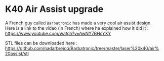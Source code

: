 # K40 Air Assist upgrade

A French guy called `Barbatronic` has made a very cool air assist design. Here is a link to the video (in French) where he explained how it did it : <https://www.youtube.com/watch?v=AwNY7BHcYXY>

STL files can be downloaded here : <https://github.com/nadarbreicq/Barbatronic/tree/master/laser%20k40/air%20assist/stl>

